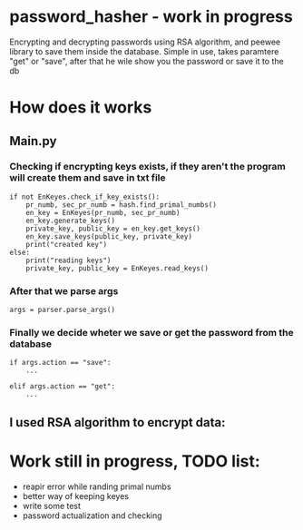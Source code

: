 # password_hasher - work in progress
Encrypting and decrypting passwords using RSA algorithm, and peewee library to save them inside the database.
Simple in use, takes paramtere "get" or "save", after that he wile show you the password or save it to the db
# How does it works
  ## Main.py
   ### Checking if encrypting keys exists, if they aren't the program will create them and save in txt file
    if not EnKeyes.check_if_key_exists():
        pr_numb, sec_pr_numb = hash.find_primal_numbs()
        en_key = EnKeyes(pr_numb, sec_pr_numb)
        en_key.generate_keys()
        private_key, public_key = en_key.get_keys()
        en_key.save_keys(public_key, private_key)
        print("created key")
    else:
        print("reading keys")
        private_key, public_key = EnKeyes.read_keys()
  ### After that we parse args
    args = parser.parse_args()
  ### Finally we decide wheter we save or get the password from the database
    if args.action == "save":
        ...

    elif args.action == "get":
        ...
  
  ## I used RSA algorithm to encrypt data:
  
  
# Work still in progress, TODO list:
- reapir error while randing primal numbs
- better way of keeping keyes
- write some test
- password actualization and checking
